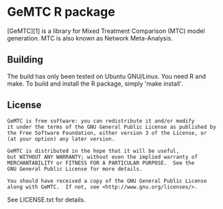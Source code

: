 GeMTC R package
===============

[GeMTC][1] is a library for Mixed Treatment Comparison (MTC) model
generation. MTC is also known as Network Meta-Analysis.

Building
--------

The build has only been tested on Ubuntu GNU/Linux. You need R and make.
To build and install the R package, simply 'make install'.

License
-------

    GeMTC is free software: you can redistribute it and/or modify
    it under the terms of the GNU General Public License as published by
    the Free Software Foundation, either version 3 of the License, or
    (at your option) any later version.

    GeMTC is distributed in the hope that it will be useful,
    but WITHOUT ANY WARRANTY; without even the implied warranty of
    MERCHANTABILITY or FITNESS FOR A PARTICULAR PURPOSE.  See the
    GNU General Public License for more details.

    You should have received a copy of the GNU General Public License
    along with GeMTC.  If not, see <http://www.gnu.org/licenses/>.

See LICENSE.txt for details.
